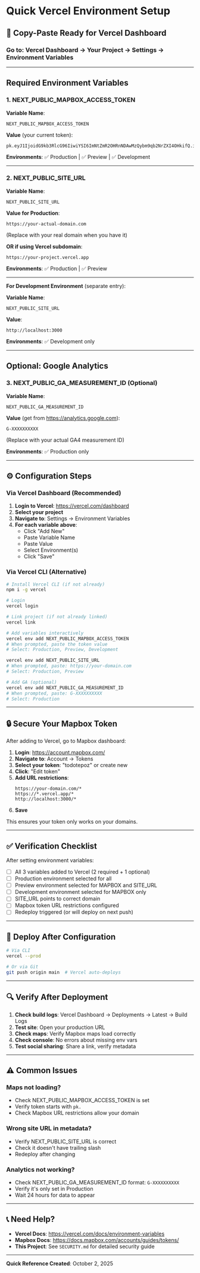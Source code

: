 # Quick Vercel Environment Setup

## 🚀 Copy-Paste Ready for Vercel Dashboard

### Go to: Vercel Dashboard → Your Project → Settings → Environment Variables

---

## Required Environment Variables

### 1. NEXT_PUBLIC_MAPBOX_ACCESS_TOKEN

**Variable Name**:
```
NEXT_PUBLIC_MAPBOX_ACCESS_TOKEN
```

**Value** (your current token):
```
pk.eyJ1IjoidG9kb3RlcG96IiwiYSI6ImNtZmR2OHRnNDAwMzQybm9qb2NrZXI4OHkifQ.i4ZoHEk9PiJDmUWgcOqhVg
```

**Environments**: ✅ Production | ✅ Preview | ✅ Development

---

### 2. NEXT_PUBLIC_SITE_URL

**Variable Name**:
```
NEXT_PUBLIC_SITE_URL
```

**Value for Production**:
```
https://your-actual-domain.com
```
(Replace with your real domain when you have it)

**OR if using Vercel subdomain**:
```
https://your-project.vercel.app
```

**Environments**: ✅ Production | ✅ Preview

---

**For Development Environment** (separate entry):

**Variable Name**:
```
NEXT_PUBLIC_SITE_URL
```

**Value**:
```
http://localhost:3000
```

**Environments**: ✅ Development only

---

## Optional: Google Analytics

### 3. NEXT_PUBLIC_GA_MEASUREMENT_ID (Optional)

**Variable Name**:
```
NEXT_PUBLIC_GA_MEASUREMENT_ID
```

**Value** (get from https://analytics.google.com):
```
G-XXXXXXXXXX
```
(Replace with your actual GA4 measurement ID)

**Environments**: ✅ Production only

---

## ⚙️ Configuration Steps

### Via Vercel Dashboard (Recommended)

1. **Login to Vercel**: https://vercel.com/dashboard
2. **Select your project**
3. **Navigate to**: Settings → Environment Variables
4. **For each variable above**:
   - Click "Add New"
   - Paste Variable Name
   - Paste Value
   - Select Environment(s)
   - Click "Save"

### Via Vercel CLI (Alternative)

```bash
# Install Vercel CLI (if not already)
npm i -g vercel

# Login
vercel login

# Link project (if not already linked)
vercel link

# Add variables interactively
vercel env add NEXT_PUBLIC_MAPBOX_ACCESS_TOKEN
# When prompted, paste the token value
# Select: Production, Preview, Development

vercel env add NEXT_PUBLIC_SITE_URL
# When prompted, paste: https://your-domain.com
# Select: Production, Preview

# Add GA (optional)
vercel env add NEXT_PUBLIC_GA_MEASUREMENT_ID
# When prompted, paste: G-XXXXXXXXXX
# Select: Production
```

---

## 🔒 Secure Your Mapbox Token

After adding to Vercel, go to Mapbox dashboard:

1. **Login**: https://account.mapbox.com/
2. **Navigate to**: Account → Tokens
3. **Select your token**: "todotepoz" or create new
4. **Click**: "Edit token"
5. **Add URL restrictions**:
   ```
   https://your-domain.com/*
   https://*.vercel.app/*
   http://localhost:3000/*
   ```
6. **Save**

This ensures your token only works on your domains.

---

## ✅ Verification Checklist

After setting environment variables:

- [ ] All 3 variables added to Vercel (2 required + 1 optional)
- [ ] Production environment selected for all
- [ ] Preview environment selected for MAPBOX and SITE_URL
- [ ] Development environment selected for MAPBOX only
- [ ] SITE_URL points to correct domain
- [ ] Mapbox token URL restrictions configured
- [ ] Redeploy triggered (or will deploy on next push)

---

## 🚀 Deploy After Configuration

```bash
# Via CLI
vercel --prod

# Or via Git
git push origin main  # Vercel auto-deploys
```

---

## 🔍 Verify After Deployment

1. **Check build logs**: Vercel Dashboard → Deployments → Latest → Build Logs
2. **Test site**: Open your production URL
3. **Check maps**: Verify Mapbox maps load correctly
4. **Check console**: No errors about missing env vars
5. **Test social sharing**: Share a link, verify metadata

---

## ⚠️ Common Issues

### Maps not loading?
- Check NEXT_PUBLIC_MAPBOX_ACCESS_TOKEN is set
- Verify token starts with `pk.`
- Check Mapbox URL restrictions allow your domain

### Wrong site URL in metadata?
- Verify NEXT_PUBLIC_SITE_URL is correct
- Check it doesn't have trailing slash
- Redeploy after changing

### Analytics not working?
- Check NEXT_PUBLIC_GA_MEASUREMENT_ID format: `G-XXXXXXXXXX`
- Verify it's only set in Production
- Wait 24 hours for data to appear

---

## 📞 Need Help?

- **Vercel Docs**: https://vercel.com/docs/environment-variables
- **Mapbox Docs**: https://docs.mapbox.com/accounts/guides/tokens/
- **This Project**: See `SECURITY.md` for detailed security guide

---

**Quick Reference Created**: October 2, 2025
